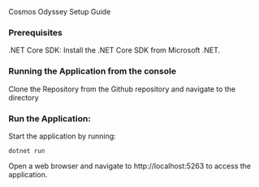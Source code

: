 Cosmos Odyssey Setup Guide

### Prerequisites
.NET Core SDK: Install the .NET Core SDK from Microsoft .NET.

### Running the Application from the console
Clone the Repository from the Github repository and navigate to the directory

### Run the Application:
Start the application by running:
```
dotnet run
```

Open a web browser and navigate to http://localhost:5263 to access the application.
